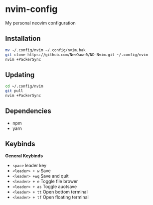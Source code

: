 # nvim-config
My personal neovim configuration

## Installation
```bash
mv ~/.config/nvim ~/.config/nvim.bak
git clone https://github.com/NewDawn0/ND-Nvim.git ~/.config/nvim
nvim +PackerSync
```
## Updating
```bash
cd ~/.config/nvim
git pull
nvim +PackerSync
```
## Dependencies
- npm
- yarn

## Keybinds
**General Keybinds**
- `space` leader key
- `<leader> + w` Save
- `<leader> +wq` Save and quit
- `<leader> + e` Toggle file brower
- `<leader> + as` Toggle auotsave
- `<leader> + tt` Open bottom terminal
- `<leader> + tf` Open floating terminal
